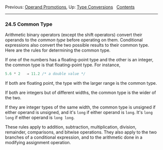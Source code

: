 Previous: [Operand Promotions](Operand-Promotions.md), Up: [Type
Conversions](Type-Conversions.md)  
[Contents](index.md#SEC_Contents "Table of contents")  

------------------------------------------------------------------------


### 24.5 Common Type 


Arithmetic binary operators (except the shift operators) convert their
operands to the *common type* before operating on them. Conditional
expressions also convert the two possible results to their common type.
Here are the rules for determining the common type.

If one of the numbers has a floating-point type and the other is an
integer, the common type is that floating-point type. For instance,

``` C
5.6 * 2   ⇒ 11.2 /* a double value */
```

If both are floating point, the type with the larger range is the common
type.

If both are integers but of different widths, the common type is the
wider of the two.

If they are integer types of the same width, the common type is unsigned
if either operand is unsigned, and it's `long` if either operand is
`long`. It's `long long` if either operand is `long long`.

These rules apply to addition, subtraction, multiplication, division,
remainder, comparisons, and bitwise operations. They also apply to the
two branches of a conditional expression, and to the arithmetic done in
a modifying assignment operation.

